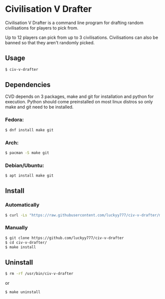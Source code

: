 # Civilisation V Drafter
Civilisation V Drafter is a command line program for drafting random civilisations for players to pick from.

Up to 12 players can pick from up to 3 civilisations. Civilisations can also be banned so that they aren't randomly picked.

## Usage

``` bash
$ civ-v-drafter
```

## Dependencies

CVD depends on 3 packages, make and git for installation and python for execution. Python should come preinstalled on most linux distros so only make and git need to be installed.

### Fedora:
``` bash 
$ dnf install make git
```

### Arch:
``` bash 
$ pacman -S make git
```

### Debian/Ubuntu:
``` bash 
$ apt install make git
```

## Install

### Automatically

``` bash
$ curl -Ls "https://raw.githubusercontent.com/luckyy777/civ-v-drafter/main/install.sh" | bash
``` 

### Manually

``` bash
$ git clone https://github.com/luckyy777/civ-v-drafter
$ cd civ-v-drafter/
$ make install
```

## Uninstall
    
``` bash
$ rm -rf /usr/bin/civ-v-drafter
```
or

``` bash
$ make uninstall
```
